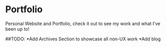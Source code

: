 # Portfolio
Personal Website and Portfolio, check it out to see my work and what I've been up to!

##TODO: 
*Add Archives Section to showcase all non-UX work 
*Add blog

